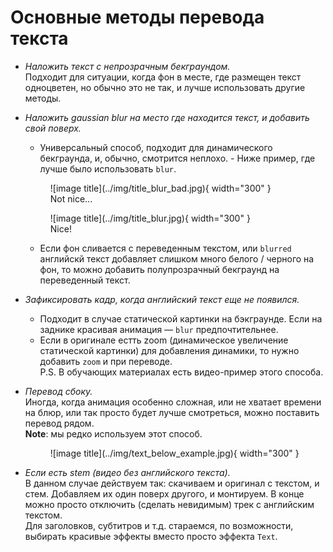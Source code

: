 # Основные методы перевода текста

-   _Наложить текст с непрозрачным бекграундом._  
     Подходит для ситуации, когда фон в месте, где размещен текст одноцветен,
    но обычно это не так, и лучше использовать другие методы.
-   _Наложить gaussian blur на место где находится текст, и добавить
    свой поверх._

    -   Универсальный способ, подходит для динамического бекграунда, и,
    обычно, смотрится неплохо. - Ниже пример, где лучше было использовать `blur`.
    <figure markdown>
    ![image title](../img/title_blur_bad.jpg){ width="300" }
    <figcaption>Not nice...</figcaption>
    </figure>
    <figure markdown>
    ![image title](../img/title_blur.jpg){ width="300" }
    <figcaption>Nice!</figcaption>
    </figure>

    -   Если фон сливается с переведенным текстом, или `blurred` английскй
        текст добавляет слишком много белого / черного на фон, то можно
        добавить полупрозрачный бекграунд на переведенный текст.

-   _Зафиксировать кадр, когда английский текст еще не появился._
    -   Подходит в случае статической картинки на бэкграунде. Если на
        заднике красивая анимация — `blur` предпочтительнее.
    -   Если в оригинале естть zoom (динамическое увеличение
        статической картинки) для добавления динамики, то нужно
        добавить `zoom` и при переводе.  
        P.S. В обучающих материалах есть видео-пример этого способа.
-   _Перевод сбоку._  
     Иногда, когда анимация особенно сложная, или не хватает времени на блюр, или так просто будет лучше смотреться, можно поставить перевод рядом.  
     **Note**: мы редко используем этот способ.
      <figure markdown>
       ![image title](../img/text_below_example.jpg){ width="300" }
      </figure>
-   _Если есть stem (видео без английского текста)._  
     В данном случае действуем так: скачиваем и оригинал с текстом, и стем.
    Добавляем их один поверх другого, и монтируем. В конце можно просто
    отключить (сделать невидимым) трек с английским текстом.  
     Для заголовков, субтитров и т.д. стараемся, по возможности, выбирать
    красивые эффекты вместо просто эффекта `Text`.
